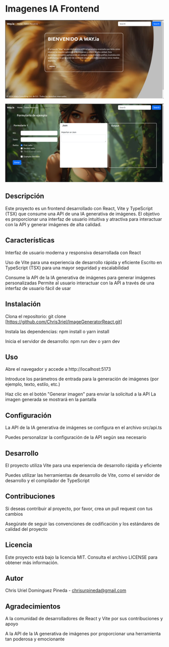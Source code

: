 # Imagenes IA Frontend

![alt text](image.png)

![alt text](image-1.png)

## Descripción
Este proyecto es un frontend desarrollado con React, Vite y TypeScript (TSX) que consume una API de una IA generativa de imágenes. El objetivo es proporcionar una interfaz de usuario intuitiva y atractiva para interactuar con la API y generar imágenes de alta calidad.

## Características
Interfaz de usuario moderna y responsiva desarrollada con React

Uso de Vite para una experiencia de desarrollo rápida y eficiente
Escrito en TypeScript (TSX) para una mayor seguridad y escalabilidad

Consume la API de la IA generativa de imágenes para generar imágenes personalizadas
Permite al usuario interactuar con la API a través de una interfaz de usuario fácil de usar
## Instalación
Clona el repositorio: git clone [https://github.com/Chris3riel/ImageGeneratorReact.git]

Instala las dependencias: npm install o yarn install

Inicia el servidor de desarrollo: npm run dev o yarn dev

## Uso
Abre el navegador y accede a http://localhost:5173

Introduce los parámetros de entrada para la generación de imágenes (por ejemplo, texto, estilo, etc.)

Haz clic en el botón "Generar imagen" para enviar la solicitud a la API
La imagen generada se mostrará en la pantalla

## Configuración
La API de la IA generativa de imágenes se configura en el archivo src/api.ts

Puedes personalizar la configuración de la API según sea necesario

## Desarrollo
El proyecto utiliza Vite para una experiencia de desarrollo rápida y eficiente

Puedes utilizar las herramientas de desarrollo de Vite, como el servidor de desarrollo y el compilador de TypeScript

## Contribuciones
Si deseas contribuir al proyecto, por favor, crea un pull request con tus cambios

Asegúrate de seguir las convenciones de codificación y los estándares de calidad del proyecto

## Licencia
Este proyecto está bajo la licencia MIT. Consulta el archivo LICENSE para obtener más información.

## Autor
Chris Uriel Dominguez Pineda - chrisurpineda@gmail.com

## Agradecimientos
A la comunidad de desarrolladores de React y Vite por sus contribuciones y apoyo

A la API de la IA generativa de imágenes por proporcionar una herramienta tan poderosa y emocionante
